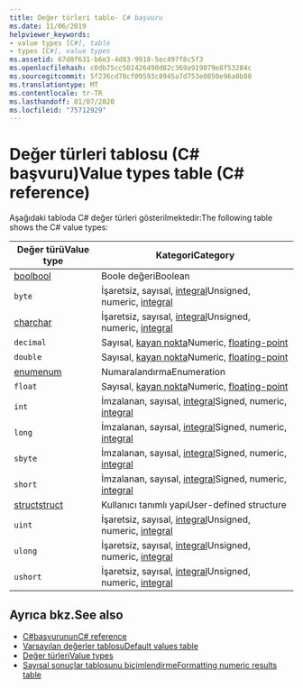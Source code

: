 ```yaml
---
title: Değer türleri tablo- C# başvuru
ms.date: 11/06/2019
helpviewer_keywords:
- value types [C#], table
- types [C#], value types
ms.assetid: 67d8f631-b6e3-4d83-9910-5ec497f8c5f3
ms.openlocfilehash: c0db75cc502426490d82c369a919079e8f53284c
ms.sourcegitcommit: 5f236cd78cf09593c8945a7d753e0850e96a0b80
ms.translationtype: MT
ms.contentlocale: tr-TR
ms.lasthandoff: 01/07/2020
ms.locfileid: "75712929"
---
```

# <a name="value-types-table-c-reference"></a><span data-ttu-id="99b64-102">Değer türleri tablosu (C# başvuru)</span><span class="sxs-lookup"><span data-stu-id="99b64-102">Value types table (C# reference)</span></span>

<span data-ttu-id="99b64-103">Aşağıdaki tabloda C# değer türleri gösterilmektedir:</span><span class="sxs-lookup"><span data-stu-id="99b64-103">The following table shows the C# value types:</span></span>

|<span data-ttu-id="99b64-104">Değer türü</span><span class="sxs-lookup"><span data-stu-id="99b64-104">Value type</span></span>|<span data-ttu-id="99b64-105">Kategori</span><span class="sxs-lookup"><span data-stu-id="99b64-105">Category</span></span>|
|----------------|--------------|
|[<span data-ttu-id="99b64-106">bool</span><span class="sxs-lookup"><span data-stu-id="99b64-106">bool</span></span>](../builtin-types/bool.md)|<span data-ttu-id="99b64-107">Boole değeri</span><span class="sxs-lookup"><span data-stu-id="99b64-107">Boolean</span></span>|
|`byte`|<span data-ttu-id="99b64-108">İşaretsiz, sayısal, [integral](../builtin-types/integral-numeric-types.md)</span><span class="sxs-lookup"><span data-stu-id="99b64-108">Unsigned, numeric, [integral](../builtin-types/integral-numeric-types.md)</span></span>|
|[<span data-ttu-id="99b64-109">char</span><span class="sxs-lookup"><span data-stu-id="99b64-109">char</span></span>](../builtin-types/char.md)|<span data-ttu-id="99b64-110">İşaretsiz, sayısal, [integral](../builtin-types/integral-numeric-types.md)</span><span class="sxs-lookup"><span data-stu-id="99b64-110">Unsigned, numeric, [integral](../builtin-types/integral-numeric-types.md)</span></span>|
|`decimal`|<span data-ttu-id="99b64-111">Sayısal, [kayan nokta](../builtin-types/floating-point-numeric-types.md)</span><span class="sxs-lookup"><span data-stu-id="99b64-111">Numeric, [floating-point](../builtin-types/floating-point-numeric-types.md)</span></span>|
|`double`|<span data-ttu-id="99b64-112">Sayısal, [kayan nokta](../builtin-types/floating-point-numeric-types.md)</span><span class="sxs-lookup"><span data-stu-id="99b64-112">Numeric, [floating-point](../builtin-types/floating-point-numeric-types.md)</span></span>|
|[<span data-ttu-id="99b64-113">enum</span><span class="sxs-lookup"><span data-stu-id="99b64-113">enum</span></span>](../builtin-types/enum.md)|<span data-ttu-id="99b64-114">Numaralandırma</span><span class="sxs-lookup"><span data-stu-id="99b64-114">Enumeration</span></span>|
|`float`|<span data-ttu-id="99b64-115">Sayısal, [kayan nokta](../builtin-types/floating-point-numeric-types.md)</span><span class="sxs-lookup"><span data-stu-id="99b64-115">Numeric, [floating-point](../builtin-types/floating-point-numeric-types.md)</span></span>|
|`int`|<span data-ttu-id="99b64-116">İmzalanan, sayısal, [integral](../builtin-types/integral-numeric-types.md)</span><span class="sxs-lookup"><span data-stu-id="99b64-116">Signed, numeric, [integral](../builtin-types/integral-numeric-types.md)</span></span>|
|`long`|<span data-ttu-id="99b64-117">İmzalanan, sayısal, [integral](../builtin-types/integral-numeric-types.md)</span><span class="sxs-lookup"><span data-stu-id="99b64-117">Signed, numeric, [integral](../builtin-types/integral-numeric-types.md)</span></span>|
|`sbyte`|<span data-ttu-id="99b64-118">İmzalanan, sayısal, [integral](../builtin-types/integral-numeric-types.md)</span><span class="sxs-lookup"><span data-stu-id="99b64-118">Signed, numeric, [integral](../builtin-types/integral-numeric-types.md)</span></span>|
|`short`|<span data-ttu-id="99b64-119">İmzalanan, sayısal, [integral](../builtin-types/integral-numeric-types.md)</span><span class="sxs-lookup"><span data-stu-id="99b64-119">Signed, numeric, [integral](../builtin-types/integral-numeric-types.md)</span></span>|
|[<span data-ttu-id="99b64-120">struct</span><span class="sxs-lookup"><span data-stu-id="99b64-120">struct</span></span>](struct.md)|<span data-ttu-id="99b64-121">Kullanıcı tanımlı yapı</span><span class="sxs-lookup"><span data-stu-id="99b64-121">User-defined structure</span></span>|
|`uint`|<span data-ttu-id="99b64-122">İşaretsiz, sayısal, [integral](../builtin-types/integral-numeric-types.md)</span><span class="sxs-lookup"><span data-stu-id="99b64-122">Unsigned, numeric, [integral](../builtin-types/integral-numeric-types.md)</span></span>|
|`ulong`|<span data-ttu-id="99b64-123">İşaretsiz, sayısal, [integral](../builtin-types/integral-numeric-types.md)</span><span class="sxs-lookup"><span data-stu-id="99b64-123">Unsigned, numeric, [integral](../builtin-types/integral-numeric-types.md)</span></span>|
|`ushort`|<span data-ttu-id="99b64-124">İşaretsiz, sayısal, [integral](../builtin-types/integral-numeric-types.md)</span><span class="sxs-lookup"><span data-stu-id="99b64-124">Unsigned, numeric, [integral](../builtin-types/integral-numeric-types.md)</span></span>|

## <a name="see-also"></a><span data-ttu-id="99b64-125">Ayrıca bkz.</span><span class="sxs-lookup"><span data-stu-id="99b64-125">See also</span></span>

- [<span data-ttu-id="99b64-126">C#başvurunun</span><span class="sxs-lookup"><span data-stu-id="99b64-126">C# reference</span></span>](../index.md)
- [<span data-ttu-id="99b64-127">Varsayılan değerler tablosu</span><span class="sxs-lookup"><span data-stu-id="99b64-127">Default values table</span></span>](default-values-table.md)
- [<span data-ttu-id="99b64-128">Değer türleri</span><span class="sxs-lookup"><span data-stu-id="99b64-128">Value types</span></span>](value-types.md)
- [<span data-ttu-id="99b64-129">Sayısal sonuçlar tablosunu biçimlendirme</span><span class="sxs-lookup"><span data-stu-id="99b64-129">Formatting numeric results table</span></span>](formatting-numeric-results-table.md)
